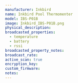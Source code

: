 ```yaml
---
manufacturer: Inkbird
name: Inkbird Pool Thermomenter
model: IBS-P01B
image: Inkbird_IBS-P01B.png
physical_description:
broadcasted_properties:
  - temperature
  - battery
  - rssi
broadcasted_property_notes:
broadcast_rate:
active_scan: true
encryption_key:
custom_firmware:
notes:
---
```

